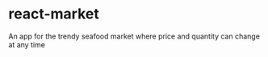 # react-market
An app for the trendy seafood market where price and quantity can change at any time

